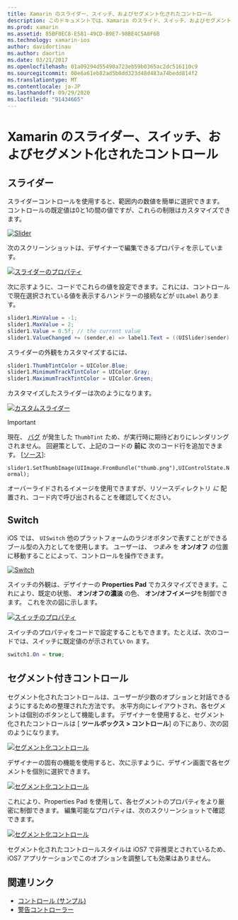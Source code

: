 ```yaml
---
title: Xamarin のスライダー、スイッチ、およびセグメント化されたコントロール
description: このドキュメントでは、Xamarin のスライド、スイッチ、およびセグメント化されたコントロールについて説明します。プログラムと iOS Designer の両方で操作する方法について説明します。
ms.prod: xamarin
ms.assetid: 85BF0EC8-E581-49CD-B9E7-98BE4C5A0F6B
ms.technology: xamarin-ios
author: davidortinau
ms.author: daortin
ms.date: 03/21/2017
ms.openlocfilehash: 01a09294d55490a723eb59b0365ac2dc516110c9
ms.sourcegitcommit: 00e6a61eb82ad5b0dd323d48d483a74bedd814f2
ms.translationtype: MT
ms.contentlocale: ja-JP
ms.lasthandoff: 09/29/2020
ms.locfileid: "91434665"
---
```

# <a name="sliders-switches-and-segmented-controls-in-xamarinios"></a>Xamarin のスライダー、スイッチ、およびセグメント化されたコントロール

<a name="Sliders"></a>

## <a name="sliders"></a>スライダー

スライダーコントロールを使用すると、範囲内の数値を簡単に選択できます。 コントロールの既定値は0と1の間の値ですが、これらの制限はカスタマイズできます。

 [![Slider](slider-switch-segmented-controls-images/image25a.png)](slider-switch-segmented-controls-images/image25a.png#lightbox)

次のスクリーンショットは、デザイナーで編集できるプロパティを示しています。

 [![スライダーのプロパティ](slider-switch-segmented-controls-images/image26a.png)](slider-switch-segmented-controls-images/image25a.png#lightbox)

次に示すように、コードでこれらの値を設定できます。これには、コントロールで現在選択されている値を表示するハンドラーの接続などが `UILabel` あります。

```csharp
slider1.MinValue = -1;
slider1.MaxValue = 2;
slider1.Value = 0.5f; // the current value
slider1.ValueChanged += (sender,e) => label1.Text = ((UISlider)sender).Value.ToString ();
```

スライダーの外観をカスタマイズするには、

```csharp
slider1.ThumbTintColor = UIColor.Blue;
slider1.MinimumTrackTintColor = UIColor.Gray;
slider1.MaximumTrackTintColor = UIColor.Green;
```

カスタマイズしたスライダーは次のようになります。

 [![カスタムスライダー](slider-switch-segmented-controls-images/image27a.png)](slider-switch-segmented-controls-images/image28a.png#lightbox)

> [!IMPORTANT]
> 現在、 [バグ](https://stackoverflow.com/a/19496179) が発生した `ThumbTint` ため、が実行時に期待どおりにレンダリングされません。 回避策として、上記のコードの **前に** 次のコード行を追加できます。 [[ソース](https://stackoverflow.com/a/21396794)]:
>
> `slider1.SetThumbImage(UIImage.FromBundle("thumb.png"),UIControlState.Normal);`
> 
> オーバーライドされるイメージを使用できますが、リソースディレクトリ _に_ 配置され、コード内で呼び出されることを確認してください。

<a name="Switch"></a>

## <a name="switch"></a>Switch

iOS では、 `UISwitch` 他のプラットフォームのラジオボタンで表すことができるブール型の入力としてを使用します。 ユーザーは、 *つまみ* を **オン/オフ** の位置に移動することによって、コントロールを操作できます。

 [![Switch](slider-switch-segmented-controls-images/image28a.png)](slider-switch-segmented-controls-images/image28a.png#lightbox)

スイッチの外観は、デザイナーの **Properties Pad** でカスタマイズできます。これにより、既定の状態、 **オン/オフの濃淡** の色、 **オン/オフイメージ**を制御できます。 これを次の図に示します。

 [![スイッチのプロパティ](slider-switch-segmented-controls-images/image29a.png)](slider-switch-segmented-controls-images/image29a.png#lightbox)

スイッチのプロパティをコードで設定することもできます。たとえば、次のコードでは、スイッチに既定値のが示されてい `On` ます。

```csharp
switch1.On = true;
```

 <a name="Segmented_Controls"></a>

## <a name="segmented-controls"></a>セグメント付きコントロール

セグメント化されたコントロールは、ユーザーが少数のオプションと対話できるようにするための整理された方法です。 水平方向にレイアウトされ、各セグメントは個別のボタンとして機能します。 デザイナーを使用すると、セグメント化されたコントロールは [ **ツールボックス > コントロール**] の下にあり、次の図のようになります。

 [![セグメント化コントロール](slider-switch-segmented-controls-images/segmentedcontrol.png)](slider-switch-segmented-controls-images/segmentedcontrol.png#lightbox)

デザイナーの固有の機能を使用すると、次に示すように、デザイン画面で各セグメントを個別に選択できます。

 [![セグメント化コントロール](slider-switch-segmented-controls-images/segmentedcontrolselection.png)](slider-switch-segmented-controls-images/segmentedcontrolselection.png#lightbox)

これにより、Properties Pad を使用して、各セグメントのプロパティをより厳密に制御できます。 編集可能なプロパティは、次のスクリーンショットで確認できます。

 [![セグメント化コントロール](slider-switch-segmented-controls-images/segmentedcontrolproperties.png)](slider-switch-segmented-controls-images/segmentedcontrolproperties.png#lightbox)

セグメント化されたコントロールスタイルは iOS7 で非推奨とされているため、iOS7 アプリケーションでこのオプションを調整しても効果はありません。

## <a name="related-links"></a>関連リンク

- [コントロール (サンプル)](/samples/xamarin/ios-samples/controls)
- [警告コントローラー](https://github.com/xamarin/recipes/tree/master/Recipes/ios/standard_controls/alertcontroller)